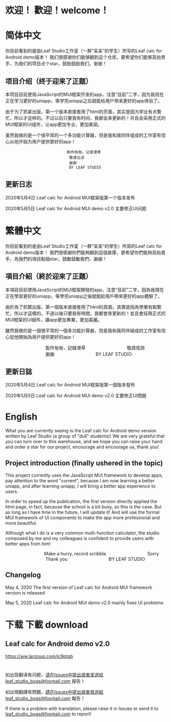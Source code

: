 # 欢迎！ 歡迎！welcome！ 

# 简体中文

你目前看到的是由Leaf Studio工作室（一群“呆呆”的学生）所写的Leaf calc for Android demo版本！
我们很感谢你们能够翻到这个仓库，更希望你们能够高抬贵手，为我们的项目点个star，鼓励鼓励我们，谢谢！

## 项目介绍（终于迎来了正题）
本项目目前使用JavaScript的MUI框架开发的app，注意“目前”二字，因为我现在正在学习更好的uniapp，等学完uniapp之后就能给用户带来更好的app体验了。

由于为了抓紧出版，第一个版本直接套用了html的页面，其实是因为学业有点繁忙，所以才这样的。不过以后只要我有时间，我都会来更新的！并且会采用正式的MUI框架的UI组件，让app更加专业，更加美丽。

虽然我做的是一个很平常的一个多功能计算器，但是我和我同伴组成的工作室有信心从他开始为用户提供更好的app！

                               制作匆匆，记录潦草
                                敬请见谅
                                谢谢
                                BY LEAF STUDIO



## 更新日志
2020年5月4日             Leaf calc for Android MUI框架版第一个版本发布

2020年5月5日             Leaf calc for Android MUI demo v2.0 主要修正UI问题
# 繁體中文
你目前看到的是由Leaf Studio工作室（一群“呆呆”的學生）所寫的Leaf calc for Android demo版本！
我們很感謝你們能夠翻到這個倉庫，更希望你們能夠高抬貴手，為我們的項目點個star，鼓勵鼓勵我們，謝謝！

## 項目介紹（終於迎來了正題）
本項目目前使用JavaScript的MUI框架開發的app，注意“目前”二字，因為我現在正在學習更好的uniapp，等學完uniapp之後就能給用戶帶來更好的app體驗了。

由於為了抓緊出版，第一個版本直接套用了html的頁面，其實是因為學業有點繁忙，所以才這樣的。不過以後只要我有時間，我都會來更新的！並且會採用正式的MUI框架的UI組件，讓app更加專業，更加美麗。

雖然我做的是一個很平常的一個多功能計算器，但是我和我同伴組成的工作室有信心從他開始為用戶提供更好的app！

                                製作匆匆，記錄潦草
                                敬請見諒
                                謝謝
                                BY LEAF STUDIO



## 更新日誌
2020年5月4日 Leaf calc for Android MUI框架版第一個版本發布

2020年5月5日 Leaf calc for Android MUI demo v2.0 主要修正UI問題
# English
What you are currently seeing is the Leaf calc for Android demo version written by Leaf Studio (a group of "dull" students)!
We are very grateful that you can turn over to this warehouse, and we hope you can raise your hand and order a star for our project, encourage and encourage us, thank you!

## Project introduction (finally ushered in the topic)
This project currently uses the JavaScript MUI framework to develop apps, pay attention to the word "current", because I am now learning a better uniapp, and after learning uniapp, I will bring a better app experience to users.

In order to speed up the publication, the first version directly applied the html page, in fact, because the school is a bit busy, so this is the case. But as long as I have time in the future, I will update it! And will use the formal MUI framework of UI components to make the app more professional and more beautiful.

Although what I do is a very common multi-function calculator, the studio composed by me and my colleagues is confident to provide users with better apps from him!

                               Make a hurry, record scribble
                                Sorry
                                Thank you
                                BY LEAF STUDIO



## Changelog
May 4, 2020 The first version of Leaf calc for Android MUI framework version is released

May 5, 2020 Leaf calc for Android MUI demo v2.0 mainly fixes UI problems

# 下载 下載 download
## Leaf calc for Android demo v2.0
https://ww.lanzous.com/ic9ptgb
#
如出现翻译有问题，请在Issues中提出或者发送给leaf_studio_bugs@foxmail.com 报告！

如出現翻譯有問題，請在Issues中提出或者發送給leaf_studio_bugs@foxmail.com 報告！

If there is a problem with translation, please raise it in Issues or send it to leaf_studio_bugs@foxmail.com to report!
